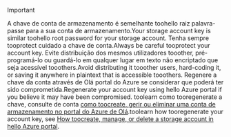 > [!IMPORTANT]
> <span data-ttu-id="af9f7-101">A chave de conta de armazenamento é semelhante toohello raiz palavra-passe para a sua conta de armazenamento.</span><span class="sxs-lookup"><span data-stu-id="af9f7-101">Your storage account key is similar toohello root password for your storage account.</span></span> <span data-ttu-id="af9f7-102">Tenha sempre tooprotect cuidado a chave de conta.</span><span class="sxs-lookup"><span data-stu-id="af9f7-102">Always be careful tooprotect your account key.</span></span> <span data-ttu-id="af9f7-103">Evite distribuição dos mesmos utilizadores tooother, pré-programá-lo ou guardá-lo em qualquer lugar em texto não encriptado que seja acessível tooothers.</span><span class="sxs-lookup"><span data-stu-id="af9f7-103">Avoid distributing it tooother users, hard-coding it, or saving it anywhere in plaintext that is accessible tooothers.</span></span> <span data-ttu-id="af9f7-104">Regenere a chave da conta através de Olá portal do Azure se considerar que poderá ter sido comprometida.</span><span class="sxs-lookup"><span data-stu-id="af9f7-104">Regenerate your account key using hello Azure portal if you believe it may have been compromised.</span></span> <span data-ttu-id="af9f7-105">toolearn como tooregenerate a chave, consulte de conta [como toocreate, gerir ou eliminar uma conta de armazenamento no portal do Azure de Olá](../articles/storage/common/storage-create-storage-account.md#manage-your-storage-account).</span><span class="sxs-lookup"><span data-stu-id="af9f7-105">toolearn how tooregenerate your account key, see [How toocreate, manage, or delete a storage account in hello Azure portal](../articles/storage/common/storage-create-storage-account.md#manage-your-storage-account).</span></span>
> 
> 
